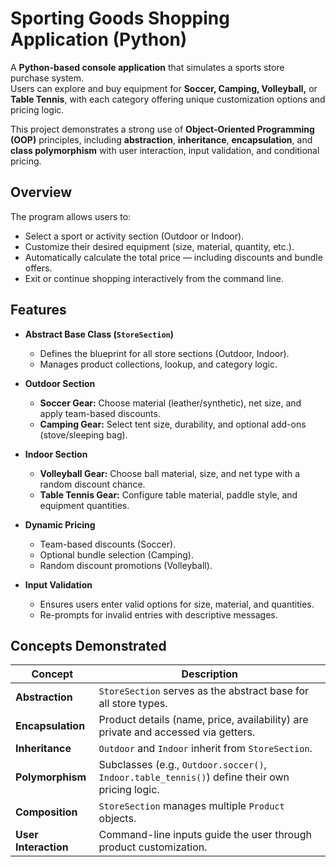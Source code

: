 # Sporting Goods Shopping Application (Python)

A **Python-based console application** that simulates a sports store purchase system.  
Users can explore and buy equipment for **Soccer, Camping, Volleyball,** or **Table Tennis**, with each category offering unique customization options and pricing logic.  

This project demonstrates a strong use of **Object-Oriented Programming (OOP)** principles, including **abstraction**, **inheritance**, **encapsulation**, and **class polymorphism** with user interaction, input validation, and conditional pricing.

## Overview

The program allows users to:
- Select a sport or activity section (Outdoor or Indoor).  
- Customize their desired equipment (size, material, quantity, etc.).  
- Automatically calculate the total price — including discounts and bundle offers.  
- Exit or continue shopping interactively from the command line.

## Features

- **Abstract Base Class (`StoreSection`)**
  - Defines the blueprint for all store sections (Outdoor, Indoor).  
  - Manages product collections, lookup, and category logic.  

- **Outdoor Section**
  - **Soccer Gear:** Choose material (leather/synthetic), net size, and apply team-based discounts.  
  - **Camping Gear:** Select tent size, durability, and optional add-ons (stove/sleeping bag).  

- **Indoor Section**
  - **Volleyball Gear:** Choose ball material, size, and net type with a random discount chance.  
  - **Table Tennis Gear:** Configure table material, paddle style, and equipment quantities.

- **Dynamic Pricing**
  - Team-based discounts (Soccer).  
  - Optional bundle selection (Camping).  
  - Random discount promotions (Volleyball).  

- **Input Validation**
  - Ensures users enter valid options for size, material, and quantities.  
  - Re-prompts for invalid entries with descriptive messages. 

## Concepts Demonstrated

| Concept | Description |
|----------|--------------|
| **Abstraction** | `StoreSection` serves as the abstract base for all store types. |
| **Encapsulation** | Product details (name, price, availability) are private and accessed via getters. |
| **Inheritance** | `Outdoor` and `Indoor` inherit from `StoreSection`. |
| **Polymorphism** | Subclasses (e.g., `Outdoor.soccer()`, `Indoor.table_tennis()`) define their own pricing logic. |
| **Composition** | `StoreSection` manages multiple `Product` objects. |
| **User Interaction** | Command-line inputs guide the user through product customization. |

